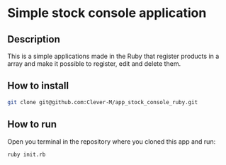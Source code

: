 # Simple stock console application

## Description
This is a simple applications made in the Ruby that register products
in a array and make it possible to register, edit and delete them.

## How to install
```bash
git clone git@github.com:Clever-M/app_stock_console_ruby.git
```

## How to run
Open you terminal in the repository where you cloned this app and run:
```bash
ruby init.rb
```